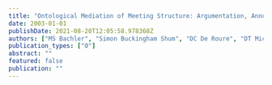 ```yaml
---
title: "Ontological Mediation of Meeting Structure: Argumentation, Annotation, and Navigation"
date: 2003-01-01
publishDate: 2021-08-20T12:05:58.978368Z
authors: ["MS Bachler", "Simon Buckingham Shum", "DC De Roure", "DT Michaelides", " ..."]
publication_types: ["0"]
abstract: ""
featured: false
publication: ""
---
```


